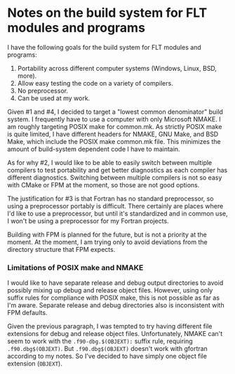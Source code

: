 # Notes on the build system for FLT modules and programs

I have the following goals for the build system for FLT modules and programs:

1. Portability across different computer systems (Windows, Linux, BSD, more).
2. Allow easy testing the code on a variety of compilers.
3. No preprocessor.
4. Can be used at my work.

Given #1 and #4, I decided to target a "lowest common denominator" build system. I frequently have to use a computer with only Microsoft NMAKE. I am roughly targeting POSIX make for common.mk. As strictly POSIX make is quite limited, I have different headers for NMAKE, GNU Make, and BSD Make, which include the POSIX make common.mk file. This minimizes the amount of build-system dependent code I have to maintain.

As for why #2, I would like to be able to easily switch between multiple compilers to test portability and get better diagnostics as each compiler has different diagnostics. Switching between multiple compilers is not so easy with CMake or FPM at the moment, so those are not good options.

The justification for #3 is that Fortran has no standard preprocessor, so using a preprocessor portably is difficult. There certainly are places where I'd like to use a preprocessor, but until it's standardized and in common use, I won't be using a preprocessor for my Fortran projects.

Building with FPM is planned for the future, but is not a priority at the moment. At the moment, I am trying only to avoid deviations from the directory structure that FPM expects.

### Limitations of POSIX make and NMAKE

I would like to have separate release and debug output directories to avoid possibly mixing up debug and release object files. However, using only suffix rules for compliance with POSIX make, this is not possible as far as I'm aware. Separate release and debug directories also is inconsistent with FPM defaults.

Given the previous paragraph, I was tempted to try having different file extensions for debug and release object files. Unfortunately, NMAKE can't seem to work with the `.f90-dbg.$(OBJEXT):` suffix rule, requiring `.f90.dbg$(OBJEXT)`. But `.f90.dbg$(OBJEXT)` doesn't work with gfortran according to my notes. So I've decided to have simply one object file extension (`OBJEXT`).
